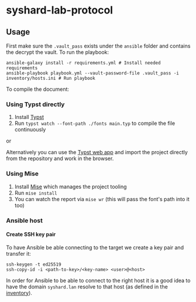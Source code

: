 # syshard-lab-protocol

## Usage

First make sure the `.vault_pass` exists under the `ansible` folder and contains the decrypt the vault.
To run the playbook:
```
ansible-galaxy install -r requirements.yml # Install needed requirements
ansible-playbook playbook.yml --vault-password-file .vault_pass -i inventory/hosts.ini # Run playbook
```

To compile the document:

### Using Typst directly

1. Install [Typst](https://github.com/typst/typst)
2. Run `typst watch --font-path ./fonts main.typ` to compile the file continuously

or

Alternatively you can use the [Typst web app](https://typst.app/) and import the project directly from the repository and work in the browser.

### Using Mise

1. Install [Mise](https://mise.jdx.dev/) which manages the project tooling
2. Run `mise install`
3. You can watch the report via `mise wr` (this will pass the font's path into it too)

### Ansible host

#### Create SSH key pair

To have Ansible be able connecting to the target we create a key pair and transfer it:
```shell
ssh-keygen -t ed25519
ssh-copy-id -i <path-to-key>/<key-name> <user>@<host>
```


In order for Ansible to be able to connect to the right host it is a good idea to have the domain `syshard.lan` resolve to that host (as defined in the [inventory](./ansible/inventory.yml)).
